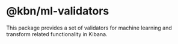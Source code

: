 # @kbn/ml-validators

This package provides a set of validators for machine learning and transform related functionality in Kibana.
